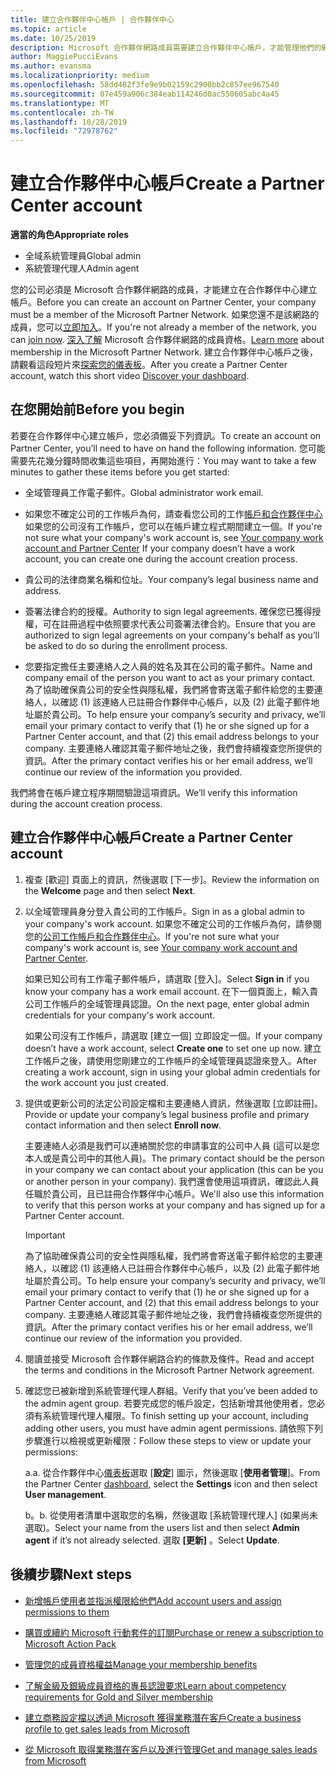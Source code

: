 ```yaml
---
title: 建立合作夥伴中心帳戶 | 合作夥伴中心
ms.topic: article
ms.date: 10/25/2019
description: Microsoft 合作夥伴網路成員需要建立合作夥伴中心帳戶，才能管理他們的網路權益和專長認證，以及建立商務設定檔。
author: MaggiePucciEvans
ms.author: evansma
ms.localizationpriority: medium
ms.openlocfilehash: 58dd482f3fe9e9b02159c2900bb2c857ee967540
ms.sourcegitcommit: 07e459a906c384eab114246d0ac550605abc4a45
ms.translationtype: MT
ms.contentlocale: zh-TW
ms.lasthandoff: 10/28/2019
ms.locfileid: "72978762"
---
```

# <a name="create-a-partner-center-account"></a><span data-ttu-id="fdaae-103">建立合作夥伴中心帳戶</span><span class="sxs-lookup"><span data-stu-id="fdaae-103">Create a Partner Center account</span></span>

<span data-ttu-id="fdaae-104">**適當的角色**</span><span class="sxs-lookup"><span data-stu-id="fdaae-104">**Appropriate roles**</span></span>

- <span data-ttu-id="fdaae-105">全域系統管理員</span><span class="sxs-lookup"><span data-stu-id="fdaae-105">Global admin</span></span>
- <span data-ttu-id="fdaae-106">系統管理代理人</span><span class="sxs-lookup"><span data-stu-id="fdaae-106">Admin agent</span></span>

<span data-ttu-id="fdaae-107">您的公司必須是 Microsoft 合作夥伴網路的成員，才能建立在合作夥伴中心建立帳戶。</span><span class="sxs-lookup"><span data-stu-id="fdaae-107">Before you can create an account on Partner Center, your company must be a member of the Microsoft Partner Network.</span></span> <span data-ttu-id="fdaae-108">如果您還不是該網路的成員，您可以[立即加入](https://partners.microsoft.com/PartnerProgram/simplifiedenrollment.aspx)。</span><span class="sxs-lookup"><span data-stu-id="fdaae-108">If you're not already a member of the network, you can [join now](https://partners.microsoft.com/PartnerProgram/simplifiedenrollment.aspx).</span></span>  <span data-ttu-id="fdaae-109">[深入了解](https://partner.microsoft.com/membership) Microsoft 合作夥伴網路的成員資格。</span><span class="sxs-lookup"><span data-stu-id="fdaae-109">[Learn more](https://partner.microsoft.com/membership) about membership in the Microsoft Partner Network.</span></span> <span data-ttu-id="fdaae-110">建立合作夥伴中心帳戶之後，請觀看這段短片來[探索您的儀表板](https://vimeo.com/290338211)。</span><span class="sxs-lookup"><span data-stu-id="fdaae-110">After you create a Partner Center account, watch this short video [Discover your dashboard](https://vimeo.com/290338211).</span></span>

## <a name="before-you-begin"></a><span data-ttu-id="fdaae-111">在您開始前</span><span class="sxs-lookup"><span data-stu-id="fdaae-111">Before you begin</span></span>

<span data-ttu-id="fdaae-112">若要在合作夥伴中心建立帳戶，您必須備妥下列資訊。</span><span class="sxs-lookup"><span data-stu-id="fdaae-112">To create an account on Partner Center, you’ll need to have on hand the following information.</span></span> <span data-ttu-id="fdaae-113">您可能需要先花幾分鐘時間收集這些項目，再開始進行：</span><span class="sxs-lookup"><span data-stu-id="fdaae-113">You may want to take a few minutes to gather these items before you get started:</span></span>

-   <span data-ttu-id="fdaae-114">全域管理員工作電子郵件。</span><span class="sxs-lookup"><span data-stu-id="fdaae-114">Global administrator work email.</span></span>

-   <span data-ttu-id="fdaae-115">如果您不確定公司的工作帳戶為何，請查看您公司的工作[帳戶和合作夥伴中心](azure-active-directory-tenants-and-partner-center.md)如果您的公司沒有工作帳戶，您可以在帳戶建立程式期間建立一個。</span><span class="sxs-lookup"><span data-stu-id="fdaae-115">If you're not sure what your company's work account is, see [Your company work account and Partner Center](azure-active-directory-tenants-and-partner-center.md) If your company doesn’t have a work account, you can create one during the account creation process.</span></span> 

-   <span data-ttu-id="fdaae-116">貴公司的法律商業名稱和位址。</span><span class="sxs-lookup"><span data-stu-id="fdaae-116">Your company’s legal business name and address.</span></span>  

-   <span data-ttu-id="fdaae-117">簽署法律合約的授權。</span><span class="sxs-lookup"><span data-stu-id="fdaae-117">Authority to sign legal agreements.</span></span> <span data-ttu-id="fdaae-118">確保您已獲得授權，可在註冊過程中依照要求代表公司簽署法律合約。</span><span class="sxs-lookup"><span data-stu-id="fdaae-118">Ensure that you are authorized to sign legal agreements on your company's behalf as you’ll be asked to do so during the enrollment process.</span></span>

-   <span data-ttu-id="fdaae-119">您要指定擔任主要連絡人之人員的姓名及其在公司的電子郵件。</span><span class="sxs-lookup"><span data-stu-id="fdaae-119">Name and company email of the person you want to act as your primary contact.</span></span> <span data-ttu-id="fdaae-120">為了協助確保貴公司的安全性與隱私權，我們將會寄送電子郵件給您的主要連絡人，以確認 (1) 該連絡人已註冊合作夥伴中心帳戶，以及 (2) 此電子郵件地址屬於貴公司。</span><span class="sxs-lookup"><span data-stu-id="fdaae-120">To help ensure your company’s security and privacy, we’ll email your primary contact to verify that (1) he or she signed up for a Partner Center account, and that (2) this email address belongs to your company.</span></span> <span data-ttu-id="fdaae-121">主要連絡人確認其電子郵件地址之後，我們會持續複查您所提供的資訊。</span><span class="sxs-lookup"><span data-stu-id="fdaae-121">After the primary contact verifies his or her email address, we’ll continue our review of the information you provided.</span></span>

<span data-ttu-id="fdaae-122">我們將會在帳戶建立程序期間驗證這項資訊。</span><span class="sxs-lookup"><span data-stu-id="fdaae-122">We’ll verify this information during the account creation process.</span></span> 
 
## <a name="create-a-partner-center-account"></a><span data-ttu-id="fdaae-123">建立合作夥伴中心帳戶</span><span class="sxs-lookup"><span data-stu-id="fdaae-123">Create a Partner Center account</span></span>

1.  <span data-ttu-id="fdaae-124">複查 [歡迎] 頁面上的資訊，然後選取 [下一步]。</span><span class="sxs-lookup"><span data-stu-id="fdaae-124">Review the information on the **Welcome** page and then select **Next**.</span></span>

2.  <span data-ttu-id="fdaae-125">以全域管理員身分登入貴公司的工作帳戶。</span><span class="sxs-lookup"><span data-stu-id="fdaae-125">Sign in as a global admin to your company's work account.</span></span> <span data-ttu-id="fdaae-126">如果您不確定公司的工作帳戶為何，請參閱您的[公司工作帳戶和合作夥伴中心](azure-active-directory-tenants-and-partner-center.md)。</span><span class="sxs-lookup"><span data-stu-id="fdaae-126">If you're not sure what your company's work account   is, see [Your company work account and Partner Center](azure-active-directory-tenants-and-partner-center.md).</span></span>

    <span data-ttu-id="fdaae-127">如果已知公司有工作電子郵件帳戶，請選取 [登入]。</span><span class="sxs-lookup"><span data-stu-id="fdaae-127">Select **Sign in** if you know your company has a work email account.</span></span> <span data-ttu-id="fdaae-128">在下一個頁面上，輸入貴公司工作帳戶的全域管理員認證。</span><span class="sxs-lookup"><span data-stu-id="fdaae-128">On the next page, enter global admin credentials for your company's work account.</span></span> 

    <span data-ttu-id="fdaae-129">如果公司沒有工作帳戶，請選取 [建立一個] 立即設定一個。</span><span class="sxs-lookup"><span data-stu-id="fdaae-129">If your company doesn’t have a work account, select **Create one** to set one up now.</span></span> <span data-ttu-id="fdaae-130">建立工作帳戶之後，請使用您剛建立的工作帳戶的全域管理員認證來登入。</span><span class="sxs-lookup"><span data-stu-id="fdaae-130">After creating a work account, sign in using your global admin credentials for the work account you just created.</span></span>

3.  <span data-ttu-id="fdaae-131">提供或更新公司的法定公司設定檔和主要連絡人資訊，然後選取 [立即註冊]。</span><span class="sxs-lookup"><span data-stu-id="fdaae-131">Provide or update your company’s legal business profile and primary contact information and then select **Enroll now**.</span></span> 

    <span data-ttu-id="fdaae-132">主要連絡人必須是我們可以連絡關於您的申請事宜的公司中人員 (這可以是您本人或是貴公司中的其他人員)。</span><span class="sxs-lookup"><span data-stu-id="fdaae-132">The primary contact should be the person in your company we can contact about your application (this can be you or another person in your company).</span></span> <span data-ttu-id="fdaae-133">我們還會使用這項資訊，確認此人員任職於貴公司，且已註冊合作夥伴中心帳戶。</span><span class="sxs-lookup"><span data-stu-id="fdaae-133">We'll also use this information to verify that this person works at your company and has signed up for a Partner Center account.</span></span>

    > [!IMPORTANT]  
    > <span data-ttu-id="fdaae-134">為了協助確保貴公司的安全性與隱私權，我們將會寄送電子郵件給您的主要連絡人，以確認 (1) 該連絡人已註冊合作夥伴中心帳戶，以及 (2) 此電子郵件地址屬於貴公司。</span><span class="sxs-lookup"><span data-stu-id="fdaae-134">To help ensure your company’s security and privacy, we’ll email your primary contact to verify that (1) he or she signed up for a Partner Center account, and (2) that this email address belongs to your company.</span></span> <span data-ttu-id="fdaae-135">主要連絡人確認其電子郵件地址之後，我們會持續複查您所提供的資訊。</span><span class="sxs-lookup"><span data-stu-id="fdaae-135">After the primary contact verifies his or her email address, we’ll continue our review of the information you provided.</span></span>

4.  <span data-ttu-id="fdaae-136">閱讀並接受 Microsoft 合作夥伴網路合約的條款及條件。</span><span class="sxs-lookup"><span data-stu-id="fdaae-136">Read and accept the terms and conditions in the Microsoft Partner Network agreement.</span></span> 

5.  <span data-ttu-id="fdaae-137">確認您已被新增到系統管理代理人群組。</span><span class="sxs-lookup"><span data-stu-id="fdaae-137">Verify that you’ve been added to the admin agent group.</span></span> <span data-ttu-id="fdaae-138">若要完成您的帳戶設定，包括新增其他使用者，您必須有系統管理代理人權限。</span><span class="sxs-lookup"><span data-stu-id="fdaae-138">To finish setting up your account, including adding other users, you must have admin agent permissions.</span></span> <span data-ttu-id="fdaae-139">請依照下列步驟進行以檢視或更新權限：</span><span class="sxs-lookup"><span data-stu-id="fdaae-139">Follow these steps to view or update your permissions:</span></span>

    <span data-ttu-id="fdaae-140">a.</span><span class="sxs-lookup"><span data-stu-id="fdaae-140">a.</span></span> <span data-ttu-id="fdaae-141">從合作夥伴中心[儀表板](https://partner.microsoft.com/en-us/dashboard/home**)選取 [**設定**] 圖示，然後選取 [**使用者管理**]。</span><span class="sxs-lookup"><span data-stu-id="fdaae-141">From the Partner Center [dashboard](https://partner.microsoft.com/en-us/dashboard/home**), select the **Settings** icon and then select **User management**.</span></span>  

    <span data-ttu-id="fdaae-142">b。</span><span class="sxs-lookup"><span data-stu-id="fdaae-142">b.</span></span> <span data-ttu-id="fdaae-143">從使用者清單中選取您的名稱，然後選取 [系統管理代理人] (如果尚未選取)。</span><span class="sxs-lookup"><span data-stu-id="fdaae-143">Select your name from the users list and then select **Admin agent** if it’s not already selected.</span></span> <span data-ttu-id="fdaae-144">選取 **\[更新\]** 。</span><span class="sxs-lookup"><span data-stu-id="fdaae-144">Select **Update**.</span></span>  

## <a name="next-steps"></a><span data-ttu-id="fdaae-145">後續步驟</span><span class="sxs-lookup"><span data-stu-id="fdaae-145">Next steps</span></span>

-   [<span data-ttu-id="fdaae-146">新增帳戶使用者並指派權限給他們</span><span class="sxs-lookup"><span data-stu-id="fdaae-146">Add account users and assign permissions to them</span></span>](create-user-accounts-and-set-permissions.md)

-   [<span data-ttu-id="fdaae-147">購買或續約 Microsoft 行動套件的訂閱</span><span class="sxs-lookup"><span data-stu-id="fdaae-147">Purchase or renew a subscription to Microsoft Action Pack</span></span>](mpn-get-action-pack.md)

-   [<span data-ttu-id="fdaae-148">管理您的成員資格權益</span><span class="sxs-lookup"><span data-stu-id="fdaae-148">Manage your membership benefits</span></span>](manage-your-partner-network-benefits.md)

-   [<span data-ttu-id="fdaae-149">了解金級及銀級成員資格的專長認證要求</span><span class="sxs-lookup"><span data-stu-id="fdaae-149">Learn about competency requirements for Gold and Silver membership</span></span>](https://partner.microsoft.com/membership/competencies)

-   [<span data-ttu-id="fdaae-150">建立商務設定檔以透過 Microsoft 獲得業務潛在客戶</span><span class="sxs-lookup"><span data-stu-id="fdaae-150">Create a business profile to get sales leads from Microsoft</span></span>](create-a-marketing-profile.md)

-   [<span data-ttu-id="fdaae-151">從 Microsoft 取得業務潛在客戶以及進行管理</span><span class="sxs-lookup"><span data-stu-id="fdaae-151">Get and manage sales leads from Microsoft</span></span>](responding-to-referrals.md)